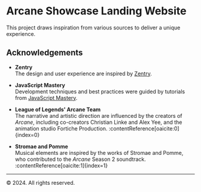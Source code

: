 # Arcane Showcase Landing Website

This project draws inspiration from various sources to deliver a unique experience.

## Acknowledgements

- **Zentry**  
  The design and user experience are inspired by [Zentry](https://zentry.com/).

- **JavaScript Mastery**  
  Development techniques and best practices were guided by tutorials from [JavaScript Mastery](https://www.youtube.com/@javascriptmastery).

- **League of Legends' Arcane Team**  
  The narrative and artistic direction are influenced by the creators of *Arcane*, including co-creators Christian Linke and Alex Yee, and the animation studio Fortiche Production. :contentReference[oaicite:0]{index=0}

- **Stromae and Pomme**  
  Musical elements are inspired by the works of Stromae and Pomme, who contributed to the *Arcane* Season 2 soundtrack. :contentReference[oaicite:1]{index=1}

---

© 2024. All rights reserved.
